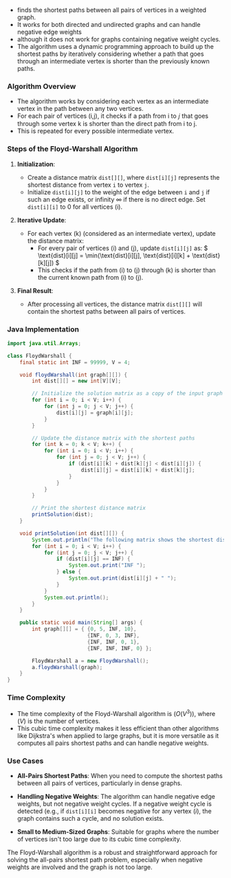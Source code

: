 * finds the shortest paths between all pairs of vertices in a weighted graph.
* It works for both directed and undirected graphs and can handle negative edge weights 
* although it does not work for graphs containing negative weight cycles.
* The algorithm uses a dynamic programming approach to build up the shortest paths by iteratively considering whether a path that goes through an intermediate vertex is shorter than the previously known paths.


### Algorithm Overview

* The algorithm works by considering each vertex as an intermediate vertex in the path between any two vertices.
* For each pair of vertices (i,j), it checks if a path from i to 𝑗 that goes through some vertex k is shorter than the direct path from i to j.
* This is repeated for every possible intermediate vertex.

### Steps of the Floyd-Warshall Algorithm

1. **Initialization**:
   - Create a distance matrix `dist[][]`, where `dist[i][j]` represents the shortest distance from vertex `i` to vertex `j`.
   - Initialize `dist[i][j]` to the weight of the edge between `i` and `j` if such an edge exists, or infinity $\infty$ if there is no direct edge. Set `dist[i][i]` to 0 for all vertices \(i\).

2. **Iterative Update**:
   - For each vertex \(k\) (considered as an intermediate vertex), update the distance matrix:
     - For every pair of vertices \(i\) and \(j\), update `dist[i][j]` as:
       $
       \text{dist}[i][j] = \min(\text{dist}[i][j], \text{dist}[i][k] + \text{dist}[k][j])
       $
     - This checks if the path from \(i\) to \(j\) through \(k\) is shorter than the current known path from \(i\) to \(j\).

3. **Final Result**:
   - After processing all vertices, the distance matrix `dist[][]` will contain the shortest paths between all pairs of vertices.

### Java Implementation

```java
import java.util.Arrays;

class FloydWarshall {
    final static int INF = 99999, V = 4;

    void floydWarshall(int graph[][]) {
        int dist[][] = new int[V][V];

        // Initialize the solution matrix as a copy of the input graph matrix
        for (int i = 0; i < V; i++) {
            for (int j = 0; j < V; j++) {
                dist[i][j] = graph[i][j];
            }
        }

        // Update the distance matrix with the shortest paths
        for (int k = 0; k < V; k++) {
            for (int i = 0; i < V; i++) {
                for (int j = 0; j < V; j++) {
                    if (dist[i][k] + dist[k][j] < dist[i][j]) {
                        dist[i][j] = dist[i][k] + dist[k][j];
                    }
                }
            }
        }

        // Print the shortest distance matrix
        printSolution(dist);
    }

    void printSolution(int dist[][]) {
        System.out.println("The following matrix shows the shortest distances between every pair of vertices:");
        for (int i = 0; i < V; i++) {
            for (int j = 0; j < V; j++) {
                if (dist[i][j] == INF) {
                    System.out.print("INF ");
                } else {
                    System.out.print(dist[i][j] + " ");
                }
            }
            System.out.println();
        }
    }

    public static void main(String[] args) {
        int graph[][] = { {0, 5, INF, 10},
                          {INF, 0, 3, INF},
                          {INF, INF, 0, 1},
                          {INF, INF, INF, 0} };

        FloydWarshall a = new FloydWarshall();
        a.floydWarshall(graph);
    }
}
```

### Time Complexity

- The time complexity of the Floyd-Warshall algorithm is $(O(V^3))$, where $(V)$ is the number of vertices. 
- This cubic time complexity makes it less efficient than other algorithms like Dijkstra's when applied to large graphs, but it is more versatile as it computes all pairs shortest paths and can handle negative weights.

### Use Cases

- **All-Pairs Shortest Paths**: When you need to compute the shortest paths between all pairs of vertices, particularly in dense graphs.

- **Handling Negative Weights**: The algorithm can handle negative edge weights, but not negative weight cycles. If a negative weight cycle is detected (e.g., if `dist[i][i]` becomes negative for any vertex $(i)$, the graph contains such a cycle, and no solution exists.

- **Small to Medium-Sized Graphs**: Suitable for graphs where the number of vertices isn't too large due to its cubic time complexity.

The Floyd-Warshall algorithm is a robust and straightforward approach for solving the all-pairs shortest path problem, especially when negative weights are involved and the graph is not too large.